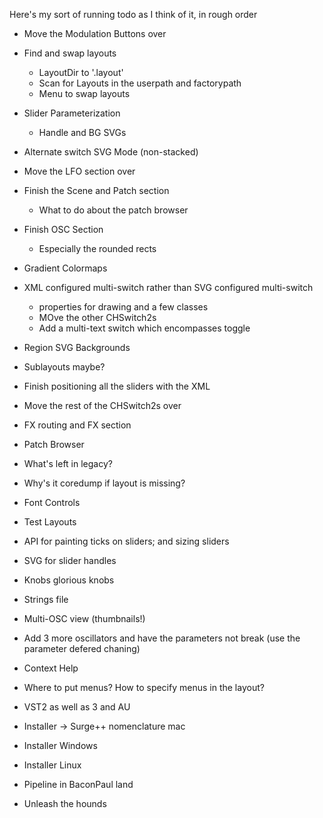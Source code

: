 Here's my sort of running todo as I think of it, in rough order

* Move the Modulation Buttons over
* Find and swap layouts
  * LayoutDir to '.layout'
  * Scan for Layouts in the userpath and factorypath
  * Menu to swap layouts
* Slider Parameterization
  * Handle and BG SVGs
* Alternate switch SVG Mode (non-stacked)
* Move the LFO section over
* Finish the Scene and Patch section
  * What to do about the patch browser
* Finish OSC Section
  * Especially the rounded rects
* Gradient Colormaps
* XML configured multi-switch rather than SVG configured multi-switch
  * properties for drawing and a few classes
  * MOve the other CHSwitch2s
  * Add a multi-text switch which encompasses toggle
* Region SVG Backgrounds
* Sublayouts maybe?
* Finish positioning all the sliders with the XML
* Move the rest of the CHSwitch2s over
* FX routing and FX section
* Patch Browser
* What's left in legacy?
* Why's it coredump if layout is missing?
* Font Controls

* Test Layouts

* API for painting ticks on sliders; and sizing sliders
* SVG for slider handles
* Knobs glorious knobs
* Strings file
* Multi-OSC view (thumbnails!)
* Add 3 more oscillators and have the parameters not break (use the parameter defered chaning)

* Context Help
* Where to put menus? How to specify menus in the layout?

* VST2 as well as 3 and AU
* Installer -> Surge++ nomenclature mac
* Installer Windows
* Installer Linux
* Pipeline in BaconPaul land

* Unleash the hounds



